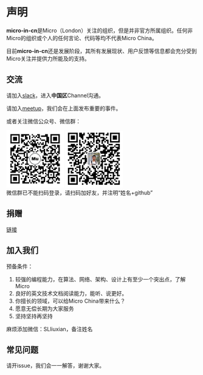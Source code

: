 # 声明

**micro-in-cn**是Micro（London）关注的组织，但是并非官方所属组织。任何非Micro的组织或个人的任何言论、代码等均不代表Micro China。

目前**micro-in-cn**还是发展阶段，其所有发展现状、用户反馈等信息都会充分受到Micro关注并提供力所能及的支持。

## 交流

请加入[slack](http://slack.micro.mu/)，进入**中国区**Channel沟通。

请加入[meetup](https://www.meetup.com/Micro-Services-Network/)，我们会在上面发布重要的事件。

或者关注微信公众号、微信群：
<div style="float:left">
<img src="https://github.com/micro-in-cn/Notice/raw/master/donation/wx_qrcode.jpg" width="30%">
<img src="https://github.com/micro-in-cn/Notice/raw/master/donation/wx_group_v1.png" width="30%"> 
</div>

微信群已不能扫码登录，请扫码加好友，并注明“姓名+github”

## 捐赠

[链接](./donation/README.md)

## 加入我们

预备条件：

1. 较强的编程能力，在算法、网络、架构、设计上有至少一个突出点，了解Micro
2. 良好的英文技术文档阅读能力，能听、说更好。
3. 你擅长的领域，可以给Micro China带来什么？
4. 愿意无偿长期为大家服务
5. 坚持坚持再坚持

麻烦添加微信：SLliuxian，备注姓名

## 常见问题

请开issue，我们会一一解答，谢谢大家。
